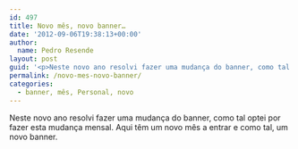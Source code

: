 ```yaml
---
id: 497
title: Novo mês, novo banner…
date: '2012-09-06T19:38:13+00:00'
author: 
  name: Pedro Resende
layout: post
guid: '<p>Neste novo ano resolvi fazer uma mudança do banner, como tal optei por fazer esta mudança mensal. Aqui têm um novo mês a entrar e como tal, um novo banner.</p>'
permalink: /novo-mes-novo-banner/
categories:
  - banner, mês, Personal, novo
---
```

Neste novo ano resolvi fazer uma mudança do banner, como tal optei por fazer esta mudança mensal. Aqui têm um novo mês a entrar e como tal, um novo banner.